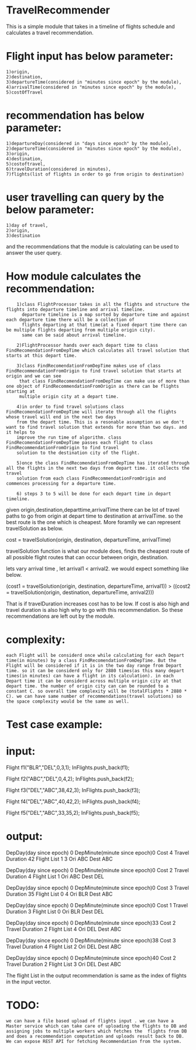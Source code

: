 # TravelRecommender
This is a simple module that takes in a timeline of flights schedule and calculates a travel recommendation.

# Flight input has below parameter:
	1)origin,
	2)destination,
	3)departureTime(considered in "minutes since epoch" by the module),
	4)arrivalTime(considered in "minutes since epoch" by the module),
	5)costOfTravel

# recommendation has below parameter:
	1)departureDay(considered in "days since epoch" by the module),
	2)departureTime(considered in "minutes since epoch" by the module),
	3)origin,
	4)destination,
	5)costoftravel,
	6)travelDuration(considered in minutes),
	7)flights(list of flights in order to go from origin to destination)


# user travelling can query by the below parameter:
	1)day of travel,
	2)origin,
	3)destination

and the recommendations that the module is calculating can be used to answer the user query.

# How module calculates the recommendation:
		1)class FlightProcessor takes in all the flights and structure the flights into departure timeline and arrival timeline.
		  departure timeline is a map sorted by departure time and against each departure time there will be a collection of
		  flights departing at that time(at a fixed depart time there can be multiple flights departing from multiple origin city).
		  same can be said about arrival timeline.

		2)FlightProcessor hands over each depart time to class FindRecomendationFromDepTime which calculates all travel solution that starts at this depart time.

		3)class FindRecomendationFromDepTime makes use of class FindRecommendationFromOrigin to find travel solution that starts at origin and we can see
		 that class FindRecomendationFromDepTime can make use of more than one object of FindRecommendationFromOrigin as there can be flights starting at
		 multiple origin city at a depart time.

		4)in order to find travel solutions class FindRecomendationFromDepTime will iterate through all the flights whose travel will end in the next two days
		from the depart time. This is a resonable assumption as we don't want to find travel solution that extends for more than two days. and it helps to
		improve the run time of algorithm. class FindRecomendationFromDepTime passes each flight to class FindRecommendationFromOrigin to find travel
        solution to the destination city of the flight.

		5)once the class FindRecomendationFromDepTime has iterated through all the flights in the next two days from depart time. it collects the travel
		solution from each class FindRecommendationFromOrigin and commences processing for a departure time.

		6) steps 3 to 5 will be done for each depart time in depart timeline.




given origin,destination,departtime,arrivalTime there can be lot of travel paths to go from origin at depart time to destination at arrivalTime. so the best route is the one which is cheapest.
More foramlly we can represent travelSolution as below.

cost = travelSolution(origin, destination, departureTime, arrivalTime)

travelSolution function is what our module does, finds the cheapest route of all possible flight routes that can occur between origin, destination.

lets vary arrival time , let arrival1 < arrival2. we would expect something like below.

(cost1 = travelSolution(origin, destination, departureTime, arrival1)) > ((cost2 = travelSolution(origin, destination, departureTime, arrival2)))

That is if travelDuration increases cost has to be low. If cost is also high and travel duration is also high why to go with this recommendation. So these recommendations are left out by the module.


# complexity:
	each Flight will be considerd once while calculating for each Depart time(in minutes) by a class FindRecomendationFromDepTime. But the Flight will be considered if it is in the two day range from Depart time. so it can be considerd only for 2880 times(as this many depart times(in minutes) can have a flight in its calculation). in each Depart time it can be considerd across multiple origin city at that depart time. the number of origin city can can be rounded to a constant C. so overall time complexity will be (totalFlights * 2880 * C). we can have same number of recommendations(travel solutions) so the space complexity would be the same as well.



# Test case example:

# input:
Flight f1("BLR","DEL",0,3,1);
InFlights.push_back(f1);

Flight f2("ABC","DEL",0,4,2);
InFlights.push_back(f2);

Flight f3("DEL","ABC",38,42,3);
InFlights.push_back(f3);

Flight f4("DEL","ABC",40,42,2);
InFlights.push_back(f4);

Flight f5("DEL","ABC",33,35,2);
InFlights.push_back(f5);

# output:
DepDay(day since epoch) 0
DepMinute(minute since epoch)0
Cost 4
Travel Duration 42
Flight List 1 3
Ori ABC
Dest ABC

DepDay(day since epoch) 0
DepMinute(minute since epoch)0
Cost 2
Travel Duration 4
Flight List 1
Ori ABC
Dest DEL

DepDay(day since epoch) 0
DepMinute(minute since epoch)0
Cost 3
Travel Duration 35
Flight List 0 4
Ori BLR
Dest ABC

DepDay(day since epoch) 0
DepMinute(minute since epoch)0
Cost 1
Travel Duration 3
Flight List 0
Ori BLR
Dest DEL

DepDay(day since epoch) 0
DepMinute(minute since epoch)33
Cost 2
Travel Duration 2
Flight List 4
Ori DEL
Dest ABC

DepDay(day since epoch) 0
DepMinute(minute since epoch)38
Cost 3
Travel Duration 4
Flight List 2
Ori DEL
Dest ABC

DepDay(day since epoch) 0
DepMinute(minute since epoch)40
Cost 2
Travel Duration 2
Flight List 3
Ori DEL
Dest ABC

The flight List in the output recommendation is same as the index of flights in the input vector.


# TODO:
	we can have a file based upload of flights input . we can have a Master service which can take care of uploading the flights to DB and assigning jobs to multiple workers which fetches the  flights from DB and does a recommendation computation and uploads result back to DB. We can expose REST API for fetching Recommendation from the system.


